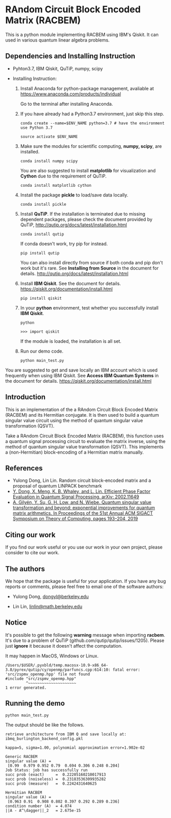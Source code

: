 # RAndom Circuit Block Encoded Matrix (RACBEM)  

This is a python module implementing RACBEM using IBM's Qiskit. It can used in various quantum linear algebra problems.



## Dependencies and Installing Instruction

+ Pyhton3.7, IBM Qiskit, QuTiP, numpy, scipy

+ Installing Instruction:

  1. Install Anaconda for python-package management, avaliable at https://www.anaconda.com/products/individual

     Go to the terminal after installing Anaconda.

  2. If you have already had a Python3.7 environment, just skip this step.

     `conda create --name=$ENV_NAME python=3.7 # have the environment use Python 3.7`

     `source activate $ENV_NAME`

  3. Make sure the modules for scientific computing, **numpy, scipy**, are installed.

     `conda install numpy scipy`

     You are also suggested to install **matplotlib** for visualization and **Cython** due to the requirement of QuTiP.

     `conda install matplotlib cython`

  4. Install the package **pickle** to load/save data locally.

     `conda install pickle`

  5. Install **QuTiP**. If the installation is terminated due to missing dependent packages, please check the document provided by QuTiP, http://qutip.org/docs/latest/installation.html

     `conda install qutip`

     If conda doesn't work, try pip for instead.

     `pip install qutip`

     You can also install directly from source if both conda and pip don't work but it's rare. See **Installing from Source** in the document for details. http://qutip.org/docs/latest/installation.html

  6. Install **IBM Qiskit**. See the document for details. https://qiskit.org/documentation/install.html

     `pip install qiskit`

  7. In your **python** environment, test whether you successfully install **IBM Qiskit**.

     `python`

     `>>> import qiskit`

     If the module is loaded, the installation is all set.

  8. Run our demo code.

     `python main_test.py`

You are suggested to get and save locally an IBM account which is used frequently when using IBM Qiskit. See **Access IBM Quantum Systems** in the document for details. https://qiskit.org/documentation/install.html



## Introduction

This is an implementation of the a RAndom Circuit Block Encoded Matrix (RACBEM) and its Hermitian conjugate. It is then used to build a quantum singular value circuit using the method of quantum singular value transformation (QSVT).

Take a RAndom Circuit Block Encoded Matrix (RACBEM), this function uses a quantum signal processing circuit to evaluate the matrix inverse, using the method of quantum singular value transformation (QSVT). This implements a (non-Hermitian) block-encoding of a Hermitian matrix manually.



## References

+ Yulong Dong, Lin Lin. Random circuit block-encoded matrix and a proposal of quantum LINPACK benchmark
+ [Y. Dong, X. Meng, K. B. Whaley, and L. Lin. Efficient Phase Factor Evaluation in Quantum Signal Processing. arXiv: 2002.11649](https://arxiv.org/abs/2002.11649)
+ [A. Gilyén, Y. Su, G. H. Low, and N. Wiebe. Quantum singular value transformation and beyond: exponential improvements for quantum matrix arithmetics. In Proceedings of the 51st Annual ACM SIGACT Symposium on Theory of Computing, pages 193–204, 2019](https://dl.acm.org/doi/10.1145/3313276.3316366)



## Citing our work

If you find our work useful or you use our work in your own project, please consider to cite our work.



## The authors

We hope that the package is useful for your application. If you have any bug reports or comments, please feel free to email one of the software authors:

* Yulong Dong, dongyl@berkeley.edu

* Lin Lin, linlin@math.berkeley.edu

  

## Notice

It's possible to get the following **warning** message when importing **racbem**. It's due to a problem of QuTiP (github.com/qutip/qutip/issues/1205). Please just **ignore** it because it doesn't affect the computation.

It may happen in MacOS, Windows or Linux.

```
/Users/$USER/.pyxbld/temp.macosx-10.9-x86_64-3.8/pyrex/qutip/cy/openmp/parfuncs.cpp:614:10: fatal error: 'src/zspmv_openmp.hpp' file not found
#include "src/zspmv_openmp.hpp"
         ^~~~~~~~~~~~~~~~~~~~~~
1 error generated.
```



## Running the demo

`python main_test.py`

The output should be like the follows.

```
retrieve architecture from IBM Q and save locally at: ibmq_burlington_backend_config.pkl

kappa=5, sigma=1.00, polynomial approximation error=1.902e-02

Generic RACBEM
singular value (A) = 
 [0.99  0.979 0.952 0.79  0.694 0.306 0.248 0.204]
Job Status: job has successfully run
succ prob (exact)     =  0.22205160210017913
succ prob (noiseless) =  0.23183536309935282
succ prob (measure)   =  0.2242431640625

Hermitian RACBEM
singular value (A) = 
 [0.963 0.91  0.908 0.802 0.397 0.292 0.289 0.236]
condition number (A)  = 4.074
||A - A^\dagger||_2   = 2.675e-15
```

